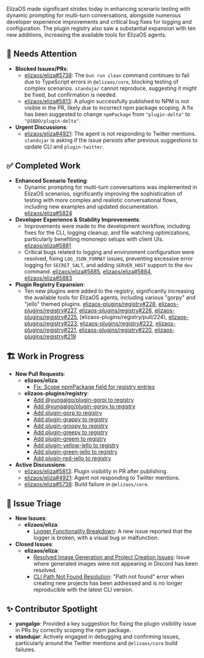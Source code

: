ElizaOS made significant strides today in enhancing scenario testing with dynamic prompting for multi-turn conversations, alongside numerous developer experience improvements and critical bug fixes for logging and configuration. The plugin registry also saw a substantial expansion with ten new additions, increasing the available tools for ElizaOS agents.

## 🚨 Needs Attention 
- **Blocked Issues/PRs**:
    - [elizaos/eliza#5738](https://github.com/elizaos/eliza/issues/5738): The `bun run clean` command continues to fail due to TypeScript errors in `@elizaos/core`, blocking testing of complex scenarios. `standujar` cannot reproduce, suggesting it might be fixed, but confirmation is needed.
    - [elizaos/eliza#5813](https://github.com/elizaos/eliza/issues/5813): A plugin successfully published to NPM is not visible in the PR, likely due to incorrect npm package scoping. A fix has been suggested to change `npmPackage` from `"plugin-delta"` to `"@1BDO/plugin-delta"`.
- **Urgent Discussions**:
    - [elizaos/eliza#4921](https://github.com/elizaos/eliza/issues/4921): The agent is not responding to Twitter mentions. `standujar` is asking if the issue persists after previous suggestions to update CLI and `plugin-twitter`.

## ✅ Completed Work
- **Enhanced Scenario Testing**:
    - Dynamic prompting for multi-turn conversations was implemented in ElizaOS scenarios, significantly improving the sophistication of testing with more complex and realistic conversational flows, including new examples and updated documentation. [elizaos/eliza#5824](https://github.com/elizaos/eliza/pull/5824)
- **Developer Experience & Stability Improvements**:
    - Improvements were made to the development workflow, including fixes for the CLI, logging cleanup, and file watching optimizations, particularly benefiting monorepo setups with client UIs. [elizaos/eliza#5881](https://github.com/elizaos/eliza/pull/5881)
    - Critical bugs related to logging and environment configuration were resolved, fixing `LOG_JSON_FORMAT` issues, preventing excessive error logging for `SECRET_SALT`, and adding `SERVER_HOST` support to the `dev` command. [elizaos/eliza#5885](https://github.com/elizaos/eliza/pull/5885), [elizaos/eliza#5884](https://github.com/elizaos/eliza/pull/5884), [elizaos/eliza#5883](https://github.com/elizaos/eliza/pull/5883)
- **Plugin Registry Expansion**:
    - Ten new plugins were added to the registry, significantly increasing the available tools for ElizaOS agents, including various "gorpy" and "jello" themed plugins. [elizaos-plugins/registry#228](https://github.com/elizaos-plugins/registry/pull/228), [elizaos-plugins/registry#227](https://github.com/elizaos-plugins/registry/pull/227), [elizaos-plugins/registry#226](https://github.com/elizaos-plugins/registry/pull/226), [elizaos-plugins/registry#225](https://github.com/elizaos-plugins/registry/pull/225), [elizaos-plugins/registry/pull/224), [elizaos-plugins/registry#223](https://github.com/elizaos-plugins/registry/pull/223), [elizaos-plugins/registry#222](https://github.com/elizaos-plugins/registry/pull/222), [elizaos-plugins/registry#221](https://github.com/elizaos-plugins/registry/pull/221), [elizaos-plugins/registry#220](https://github.com/elizaos-plugins/registry/pull/220), [elizaos-plugins/registry#219](https://github.com/elizaos-plugins/registry/pull/219)

## 🏗️ Work in Progress
- **New Pull Requests**:
    - **elizaos/eliza**:
        - [Fix: Scope npmPackage field for registry entries](https://github.com/elizaos/eliza/pull/5882)
    - **elizaos-plugins/registry**:
        - [Add @yungalgo/plugin-gorpi to registry](https://github.com/elizaos-plugins/registry/pull/228)
        - [Add @yungalgo/plugin-gorpy to registry](https://github.com/elizaos-plugins/registry/pull/227)
        - [Add plugin-gorp to registry](https://github.com/elizaos-plugins/registry/pull/226)
        - [Add plugin-grappy to registry](https://github.com/elizaos-plugins/registry/pull/225)
        - [Add plugin-groopy to registry](https://github.com/elizaos-plugins/registry/pull/224)
        - [Add plugin-greepy to registry](https://github.com/elizaos-plugins/registry/pull/223)
        - [Add plugin-greem to registry](https://github.com/elizaos-plugins/registry/pull/222)
        - [Add plugin-yellow-jello to registry](https://github.com/elizaos-plugins/registry/pull/221)
        - [Add plugin-green-jello to registry](https://github.com/elizaos-plugins/registry/pull/220)
        - [Add plugin-red-jello to registry](https://github.com/elizaos-plugins/registry/pull/219)
- **Active Discussions**:
    - [elizaos/eliza#5813](https://github.com/elizaos/eliza/issues/5813): Plugin visibility in PR after publishing.
    - [elizaos/eliza#4921](https://github.com/elizaos/eliza/issues/4921): Agent not responding to Twitter mentions.
    - [elizaos/eliza#5738](https://github.com/elizaos/eliza/issues/5738): Build failure in `@elizaos/core`.

## 🐞 Issue Triage
- **New Issues**:
    - **elizaos/eliza**:
        - [Logger Functionality Breakdown](https://github.com/elizaos/eliza/issues/5886): A new issue reported that the logger is broken, with a visual bug or malfunction.
- **Closed Issues**:
    - **elizaos/eliza**:
        - [Resolved Image Generation and Project Creation Issues](https://github.com/elizaos/eliza/issues/5809): Issue where generated images were not appearing in Discord has been resolved.
        - [CLI Path Not Found Resolution](https://github.com/elizaos/eliza/issues/5856): "Path not found" error when creating new projects has been addressed and is no longer reproducible with the latest CLI version.

## ✨ Contributor Spotlight
- **yungalgo**: Provided a key suggestion for fixing the plugin visibility issue in PRs by correctly scoping the npm package.
- **standujar**: Actively engaged in debugging and confirming issues, particularly around the Twitter mentions and `@elizaos/core` build failures.